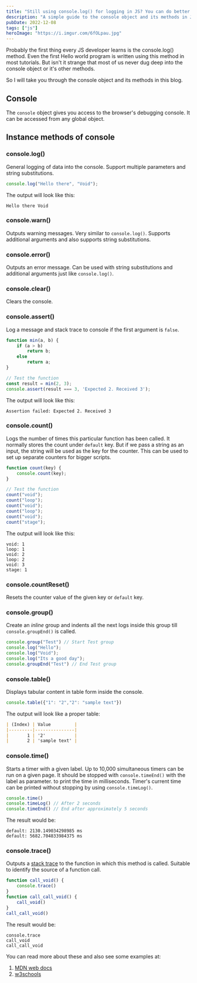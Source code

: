 ```yaml
---
title: "Still using console.log() for logging in JS? You can do better."
description: "A simple guide to the console object and its methods in JS."
pubDate: 2022-12-08
tags: ["js"]
heroImage: "https://i.imgur.com/6fOLpau.jpg"
---
```

Probably the first thing every JS developer learns is the console.log() method. 
Even the first Hello world program is written using this method in most 
tutorials. But isn't it strange that most of us never dug deep into the console 
object or it's other methods.

So I will take you through the console object and its methods in this blog.

## Console
The `console` object gives you access to the browser's debugging console. It can 
be accessed from any global object.

## Instance methods of console

### console.log()
General logging of data into the console. Support multiple parameters and string 
substitutions.

```javascript
console.log("Hello there", "Void");
```
The output will look like this:
```
Hello there Void
```

### console.warn()
Outputs warning messages. Very similar to `console.log()`.
Supports additional arguments and also supports string substitutions.

### console.error()
Outputs an error message. Can be used with string substitutions and additional 
arguments just like `console.log()`.

### console.clear()
Clears the console.

### console.assert()
Log a message and stack trace to console if the first argument is `false`.

```javascript
function min(a, b) {
    if (a > b) 
        return b;
    else 
        return a;
}

// Test the function
const result = min(2, 3);
console.assert(result === 3, 'Expected 2. Received 3');
```
The output will look like this:
```
Assertion failed: Expected 2. Received 3
```

### console.count()
Logs the number of times this particular function has been called. It normally 
stores the count under `default` key. But if we pass a string as an input, the 
string will be used as the key for the counter. This can be used to set up 
separate counters for bigger scripts.

```javascript
function count(key) {
    console.count(key);
}

// Test the function
count("void");
count("loop");
count("void");
count("loop");
count("void");
count("stage");
```
The output will look like this:
```
void: 1
loop: 1
void: 2
loop: 2
void: 3
stage: 1
```

### console.countReset()
Resets the counter value of the given key or `default` key.

### console.group()
Create an *inline* group and indents all the next logs inside this group till 
`console.groupEnd()` is called.

```javascript
console.group("Test") // Start Test group
console.log("Hello");
console.log("Void");
console.log("Its a good day");
console.groupEnd("Test") // End Test group
```

### console.table()
Displays tabular content in table form inside the console.

```javascript
console.table({"1": "2","2": "sample text"})
```
The output will look like a proper table:
```markdown
| (Index) | Value         |
|---------|---------------|
|       1 | '2'           |
|       2 | 'sample text' |
```

### console.time()
Starts a timer with a given label. Up to 10,000 simultaneous timers can be run 
on a given page. It should be stopped with `console.timeEnd()` with the label as 
parameter. to print the time in milliseconds. Timer's current time can be printed 
without stopping by using `console.timeLog()`.

```javascript
console.time()
console.timeLog() // After 2 seconds
console.timeEnd() // End after approximately 5 seconds
```
 The result would be:
 ```
default: 2130.149034298985 ms
default: 5682.704833984375 ms
 ```

### console.trace()
Outputs a [stack trace](https://developer.mozilla.org/en-US/docs/Web/API/console#stack_traces) 
to the function in which this method is called. Suitable to identify the source 
of a function call.

```javascript
function call_void() {
    console.trace()
}
function call_call_void() {
    call_void()
}
call_call_void()
```
 The result would be:
 ```
console.trace
call_void
call_call_void
 ```

You can read more about these and also see some examples at:
1. [MDN web docs](https://developer.mozilla.org/en-US/docs/Web/API/console#examples)
2. [w3schools](https://www.w3schools.com/jsref/obj_console.asp)
